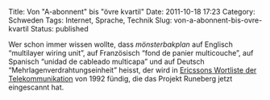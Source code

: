 Title: Von "A-abonnent" bis "övre kvartil"
Date: 2011-10-18 17:23
Category: Schweden
Tags: Internet, Sprache, Technik
Slug: von-a-abonnent-bis-ovre-kvartil
Status: published

Wer schon immer wissen wollte, dass *mönsterbakplan* auf Englisch
“multilayer wiring unit”, auf Französisch “fond de panier multicouche”,
auf Spanisch “unidad de cableado multicapa” und auf Deutsch
“Mehrlagenverdrahtungseinheit” heisst, der wird in [Ericssons Wortliste
der Telekommunikation](http://runeberg.org/eriterm/) von 1992 fündig,
die das Projekt Runeberg jetzt eingescannt hat.


